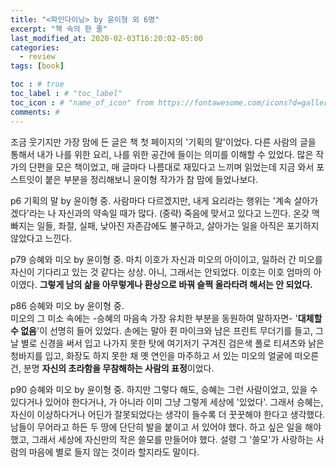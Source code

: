 ```yaml
---
title: "<파인다이닝> by 윤이형 외 6명"
excerpt: "책 속의 한 줄"
last_modified_at: 2020-02-03T16:20:02-05:00
categories:
  - review
tags: [book]

toc : # true
toc_label : # "toc_label"
toc_icon : # "name_of_icon" from https://fontawesome.com/icons?d=gallery&s=solid&m=free
comments: #
---
```


조금 웃기지만 가장 맘에 든 글은 책 첫 페이지의 '기획의 말'이었다. 다른 사람의 글을 통해서 내가 나를 위한 요리, 나를 위한 공간에 들이는 의미를 이해할 수 있었다.
많은 작가의 단편을 모은 책이었고, 매 글마다 나름대로 재밌다고 느끼며 읽었는데 지금 와서 포스트잇이 붙은 부분을 정리해보니 윤이형 작가가 참 맘에 들었나보다.



p6 기획의 말 by 윤이형 중.
사람마다 다르겠지만, 내게 요리라는 행위는 '계속 살아가겠다'라는 나 자신과의 약속일 때가 많다. (중략) 죽음에 맞서고 있다고 느낀다. 온갖 맥 빠지는 일들, 좌절, 실패, 낮아진 자존감에도 불구하고, 살아가는 일을 아직은 포기하지 않았다고 느낀다.



p79 승혜와 미오 by 윤이형 중. 
마치 이호가 자신과 미오의 아이이고, 일하러 간 미오를 자신이 기다리고 있는 것 같다는 상상. 아니, 그래서는 안되었다. 이호는 이호 엄마의 아이였다. **그렇게 남의 삶을 아무렇게나 환상으로 바꿔 슬쩍 올라타려 해서는 안 되었다.**



p86  승혜와 미오 by 윤이형 중.  
미오의 그 미소 속에는 -승혜의 마음속 가장 유치한 부분을 동원하여 말하자면- '**대체할 수 없음**'이 선명히 들어 있었다. 손에는 말아 쥔 마이크와 남은 프린트 무더기를 들고, 그날 별로 신경을 써서 입고 나가지 못한 탓에 여기저기 구겨진 검은색 폴로 티셔츠와 낡은 청바지를 입고, 화장도 하지 못한 채 옛 연인을 마주하고 서 있는 미오의 얼굴에 떠오른 건, 분명 **자신의 초라함을 무참해하는 사람의 표정**이었다.



p90  승혜와 미오 by 윤이형 중. 
하지만 그렇다 해도, 승혜는 그런 사람이었고, 있을 수 있다거나 있어야 한다거나, 가 아니라 이미 그냥 그렇게 세상에 '있었다'. 그래서 승혜는, 자신이 이상하다거나 어딘가 잘못되었다는 생각이 들수록 더 꿋꿋해야 한다고 생각했다. 남들이 무어라고 하든 두 땅에 단단히 발을 붙이고 서 있어야 했다. 하고 싶은 일을 해야 했고, 그래서 세상에 자신만의 작은 쓸모를 만들어야 했다. 설령 그 '쓸모'가 사랑하는 사람의 마음에 별로 들지 않는 것이라 할지라도 말이다.

